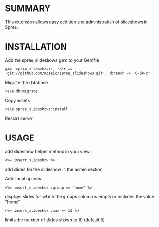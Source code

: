 # SUMMARY #

This extension allows easy addition and administration of slideshows in Spree.

# INSTALLATION #

   Add the spree_slideshows gem to your Gemfile

	gem 'spree_slideshows', :git => 'git://github.com/mosaic/spree_slideshows.git', :branch => '0-50-x'

   Migrate the database

	rake db:migrate

   Copy assets

	rake spree_slideshows:install

   Restart server

# USAGE #

   add slideshow helper method in your view:

	<%= insert_slideshow %>

   add slides for the slideshow in the admin section

   Additional options:

	<%= insert_slideshow :group => "home" %>

   displays slides for which the groups column is empty or includes the value "home"

	<%= insert_slideshow :max => 10 %>

   limits the number of slides shown to 10 (default 5)
